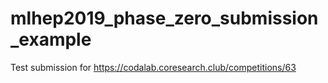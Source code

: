 # mlhep2019_phase_zero_submission_example

Test submission for https://codalab.coresearch.club/competitions/63

